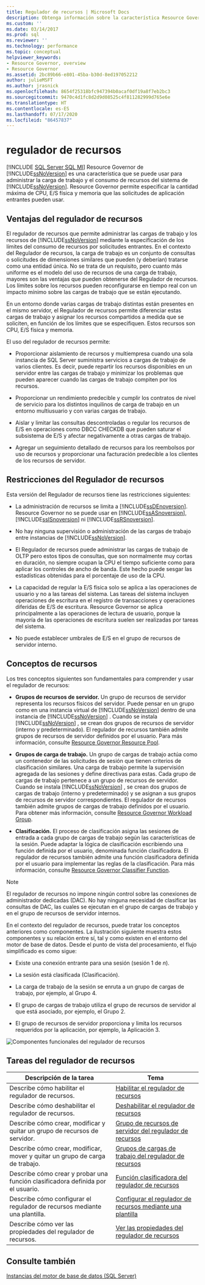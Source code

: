 ```yaml
---
title: Regulador de recursos | Microsoft Docs
description: Obtenga información sobre la característica Resource Governor de SQL Server, que permite especificar la cantidad máxima de CPU, E/S física y memoria que las solicitudes de aplicación entrantes pueden usar.
ms.custom: ''
ms.date: 03/14/2017
ms.prod: sql
ms.reviewer: ''
ms.technology: performance
ms.topic: conceptual
helpviewer_keywords:
- Resource Governor, overview
- Resource Governor
ms.assetid: 2bc89b66-e801-45ba-b30d-8ed197052212
author: julieMSFT
ms.author: jrasnick
ms.openlocfilehash: 8654f25318bfc947394b0acaf0df19a8f7eb2bc3
ms.sourcegitcommit: 9470c4d1fc8d2d9d08525c4f811282999d765e6e
ms.translationtype: HT
ms.contentlocale: es-ES
ms.lasthandoff: 07/17/2020
ms.locfileid: "86457837"
---
```

# <a name="resource-governor"></a>regulador de recursos
[!INCLUDE [SQL Server SQL MI](../../includes/applies-to-version/sql-asdbmi.md)]
  Resource Governor de [!INCLUDE[ssNoVersion](../../includes/ssnoversion-md.md)] es una característica que se puede usar para administrar la carga de trabajo y el consumo de recursos del sistema de [!INCLUDE[ssNoVersion](../../includes/ssnoversion-md.md)]. Resource Governor permite especificar la cantidad máxima de CPU, E/S física y memoria que las solicitudes de aplicación entrantes pueden usar.  
  
## <a name="benefits-of-resource-governor"></a>Ventajas del regulador de recursos  
 El regulador de recursos que permite administrar las cargas de trabajo y los recursos de [!INCLUDE[ssNoVersion](../../includes/ssnoversion-md.md)] mediante la especificación de los límites del consumo de recursos por solicitudes entrantes. En el contexto del Regulador de recursos, la carga de trabajo es un conjunto de consultas o solicitudes de dimensiones similares que pueden (y deberían) tratarse como una entidad única. No se trata de un requisito, pero cuanto más uniforme es el modelo del uso de recursos de una carga de trabajo, mayores son las ventajas que pueden obtenerse del Regulador de recursos. Los límites sobre los recursos pueden reconfigurarse en tiempo real con un impacto mínimo sobre las cargas de trabajo que se están ejecutando.  
  
 En un entorno donde varias cargas de trabajo distintas están presentes en el mismo servidor, el Regulador de recursos permite diferenciar estas cargas de trabajo y asignar los recursos compartidos a medida que se soliciten, en función de los límites que se especifiquen. Estos recursos son CPU, E/S física y memoria.  
  
 El uso del regulador de recursos permite:  
  
-   Proporcionar aislamiento de recursos y multiempresa cuando una sola instancia de SQL Server suministra servicios a cargas de trabajo de varios clientes. Es decir, puede repartir los recursos disponibles en un servidor entre las cargas de trabajo y minimizar los problemas que pueden aparecer cuando las cargas de trabajo compiten por los recursos.  
  
-   Proporcionar un rendimiento predecible y cumplir los contratos de nivel de servicio para los distintos inquilinos de carga de trabajo en un entorno multiusuario y con varias cargas de trabajo.  
  
-   Aislar y limitar las consultas descontroladas o regular los recursos de E/S en operaciones como DBCC CHECKDB que pueden saturar el subsistema de E/S y afectar negativamente a otras cargas de trabajo.  
  
-   Agregar un seguimiento detallado de recursos para los reembolsos por uso de recursos y proporcionar una facturación predecible a los clientes de los recursos de servidor.  
  
## <a name="resource-governor-constraints"></a>Restricciones del Regulador de recursos  
 Esta versión del Regulador de recursos tiene las restricciones siguientes:  
  
-   La administración de recursos se limita a [!INCLUDE[ssDEnoversion](../../includes/ssdenoversion-md.md)]. Resource Governor no se puede usar en [!INCLUDE[ssASnoversion](../../includes/ssasnoversion-md.md)], [!INCLUDE[ssISnoversion](../../includes/ssisnoversion-md.md)] ni [!INCLUDE[ssRSnoversion](../../includes/ssrsnoversion-md.md)].  
  
-   No hay ninguna supervisión o administración de las cargas de trabajo entre instancias de [!INCLUDE[ssNoVersion](../../includes/ssnoversion-md.md)].  
  
-   El Regulador de recursos puede administrar las cargas de trabajo de OLTP pero estos tipos de consultas, que son normalmente muy cortas en duración, no siempre ocupan la CPU el tiempo suficiente como para aplicar los controles de ancho de banda. Este hecho puede sesgar las estadísticas obtenidas para el porcentaje de uso de la CPU.  
  
-   La capacidad de regular la E/S física solo se aplica a las operaciones de usuario y no a las tareas del sistema. Las tareas del sistema incluyen operaciones de escritura en el registro de transacciones y operaciones diferidas de E/S de escritura. Resource Governor se aplica principalmente a las operaciones de lectura de usuario, porque la mayoría de las operaciones de escritura suelen ser realizadas por tareas del sistema.  
  
-   No puede establecer umbrales de E/S en el grupo de recursos de servidor interno.  
  
## <a name="resource-concepts"></a>Conceptos de recursos  
 Los tres conceptos siguientes son fundamentales para comprender y usar el regulador de recursos:  
  
-   **Grupos de recursos de servidor.** Un grupo de recursos de servidor representa los recursos físicos del servidor. Puede pensar en un grupo como en una instancia virtual de [!INCLUDE[ssNoVersion](../../includes/ssnoversion-md.md)] dentro de una instancia de [!INCLUDE[ssNoVersion](../../includes/ssnoversion-md.md)] . Cuando se instala [!INCLUDE[ssNoVersion](../../includes/ssnoversion-md.md)] , se crean dos grupos de recursos de servidor (interno y predeterminado). El regulador de recursos también admite grupos de recursos de servidor definidos por el usuario. Para más información, consulte [Resource Governor Resource Pool](../../relational-databases/resource-governor/resource-governor-resource-pool.md).  
  
-   **Grupos de carga de trabajo.** Un grupo de cargas de trabajo actúa como un contenedor de las solicitudes de sesión que tienen criterios de clasificación similares. Una carga de trabajo permite la supervisión agregada de las sesiones y define directivas para estas. Cada grupo de cargas de trabajo pertenece a un grupo de recursos de servidor. Cuando se instala [!INCLUDE[ssNoVersion](../../includes/ssnoversion-md.md)] , se crean dos grupos de cargas de trabajo (interno y predeterminado) y se asignan a sus grupos de recursos de servidor correspondientes. El regulador de recursos también admite grupos de cargas de trabajo definidos por el usuario. Para obtener más información, consulte [Resource Governor Workload Group](../../relational-databases/resource-governor/resource-governor-workload-group.md).  
  
-   **Clasificación.** El proceso de clasificación asigna las sesiones de entrada a cada grupo de cargas de trabajo según las características de la sesión. Puede adaptar la lógica de clasificación escribiendo una función definida por el usuario, denominada función clasificadora. El regulador de recursos también admite una función clasificadora definida por el usuario para implementar las reglas de la clasificación. Para más información, consulte [Resource Governor Classifier Function](../../relational-databases/resource-governor/resource-governor-classifier-function.md).  
  
> [!NOTE]  
>  El regulador de recursos no impone ningún control sobre las conexiones de administrador dedicadas (DAC). No hay ninguna necesidad de clasificar las consultas de DAC, las cuales se ejecutan en el grupo de cargas de trabajo y en el grupo de recursos de servidor internos.  
  
 En el contexto del regulador de recursos, puede tratar los conceptos anteriores como componentes. La ilustración siguiente muestra estos componentes y su relación entre sí, tal y como existen en el entorno del motor de base de datos. Desde el punto de vista del procesamiento, el flujo simplificado es como sigue:  
  
-   Existe una conexión entrante para una sesión (sesión 1 de *n*).  
  
-   La sesión está clasificada (Clasificación).  
  
-   La carga de trabajo de la sesión se enruta a un grupo de cargas de trabajo, por ejemplo, al Grupo 4.  
  
-   El grupo de cargas de trabajo utiliza el grupo de recursos de servidor al que está asociado, por ejemplo, el Grupo 2.  
  
-   El grupo de recursos de servidor proporciona y limita los recursos requeridos por la aplicación, por ejemplo, la Aplicación 3.  
  
 ![Componentes funcionales del regulador de recursos](../../relational-databases/resource-governor/media/rg-basic-funct-components.gif "Componentes funcionales del regulador de recursos")  
  
## <a name="resource-governor-tasks"></a>Tareas del regulador de recursos  
  
|Descripción de la tarea|Tema|  
|----------------------|-----------|  
|Describe cómo habilitar el regulador de recursos.|[Habilitar el regulador de recursos](../../relational-databases/resource-governor/enable-resource-governor.md)|  
|Describe cómo deshabilitar el regulador de recursos.|[Deshabilitar el regulador de recursos](../../relational-databases/resource-governor/disable-resource-governor.md)|  
|Describe cómo crear, modificar y quitar un grupo de recursos de servidor.|[Grupo de recursos de servidor del regulador de recursos](../../relational-databases/resource-governor/resource-governor-resource-pool.md)|  
|Describe cómo crear, modificar, mover y quitar un grupo de carga de trabajo.|[Grupos de cargas de trabajo del regulador de recursos](../../relational-databases/resource-governor/resource-governor-workload-group.md)|  
|Describe cómo crear y probar una función clasificadora definida por el usuario.|[Función clasificadora del regulador de recursos](../../relational-databases/resource-governor/resource-governor-classifier-function.md)|  
|Describe cómo configurar el regulador de recursos mediante una plantilla.|[Configurar el regulador de recursos mediante una plantilla](../../relational-databases/resource-governor/configure-resource-governor-using-a-template.md)|  
|Describe cómo ver las propiedades del regulador de recursos.|[Ver las propiedades del regulador de recursos](../../relational-databases/resource-governor/view-resource-governor-properties.md)|  
  
## <a name="see-also"></a>Consulte también  
 [Instancias del motor de base de datos &#40;SQL Server&#41;](../../database-engine/configure-windows/database-engine-instances-sql-server.md)  
  
  
